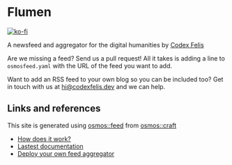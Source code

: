 # Flumen

[![ko-fi](https://ko-fi.com/img/githubbutton_sm.svg)](https://ko-fi.com/D1D35CFF1)

A newsfeed and aggregator for the digital humanities by [Codex Felis](https://www.codexfelis.dev)

Are we missing a feed? Send us a pull request! All it takes is adding a line to `osmosfeed.yaml` with the URL of the feed you want to add.

Want to add an RSS feed to your own blog so you can be included too? Get in touch with us at [hi@codexfelis.dev](mailto:hi@codexfelis.dev) and we can help.

## Links and references

This site is generated using [osmos::feed](https://github.com/osmoscraft/osmosfeed) from [osmos::craft](https://osmoscraft.org/)

- [How does it work?](https://github.com/osmoscraft/osmosfeed#osmosfeed)
- [Lastest documentation](https://github.com/osmoscraft/osmosfeed)
- [Deploy your own feed aggregator](https://github.com/osmoscraft/osmosfeed-template/generate)
